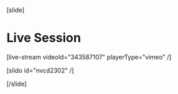[slide]
# Live Session

[live-stream videoId="343587107" playerType="vimeo" /]

[slido id="nvcd2302" /]

[/slide]